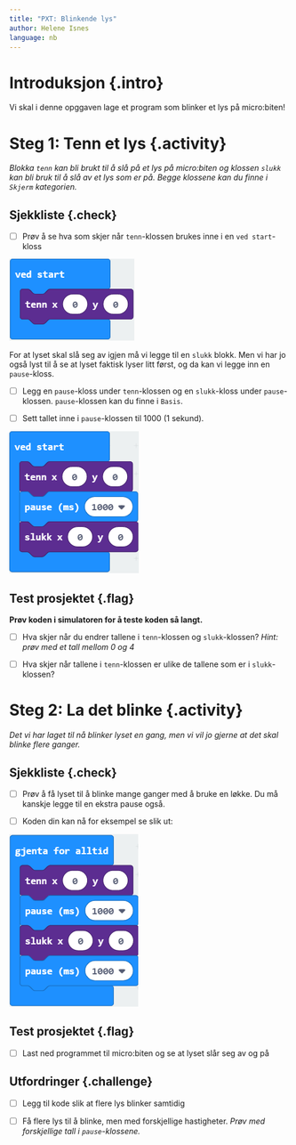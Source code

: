 ```yaml
---
title: "PXT: Blinkende lys"
author: Helene Isnes
language: nb
---
```



# Introduksjon {.intro}

Vi skal i denne opggaven lage et program som blinker et lys på micro:biten!


# Steg 1: Tenn et lys {.activity}

*Blokka `tenn` kan bli brukt til å slå på et lys på micro:biten og klossen `slukk` kan bli bruk til å slå av et lys som er på. Begge klossene kan du finne i `Skjerm` kategorien.*

## Sjekkliste {.check}

- [ ] Prøv å se hva som skjer når `tenn`-klossen brukes inne i en `ved start`-kloss

![Blide som viser tenn kloss inni en start kloss](tenn_kloss.png)

For at lyset skal slå seg av igjen må vi legge til en `slukk` blokk. Men vi har
jo også lyst til å se at lyset faktisk lyser litt først, og da kan vi legge inn
en `pause`-kloss.

- [ ] Legg en `pause`-kloss under `tenn`-klossen og en `slukk`-kloss under `pause`-klossen. `pause`-klossen kan du finne i `Basis`.

- [ ] Sett tallet inne i `pause`-klossen til 1000 (1 sekund). 

![Bilde som viser program for tenning og slukking av lys](tenn_og_slukk.png)

## Test prosjektet {.flag}

__Prøv koden i simulatoren for å teste koden så langt.__

- [ ] Hva skjer når du endrer tallene i `tenn`-klossen og `slukk`-klossen? *Hint: prøv med et tall mellom 0 og 4*

- [ ] Hva skjer når tallene i `tenn`-klossen er ulike de tallene som er i `slukk`-klossen?


# Steg 2: La det blinke {.activity}

*Det vi har laget til nå blinker lyset en gang, men vi vil jo gjerne at det skal blinke flere ganger.*

## Sjekkliste {.check}

- [ ] Prøv å få lyset til å blinke mange ganger med å bruke en løkke. Du må kanskje legge til en ekstra pause også.

- [ ] Koden din kan nå for eksempel se slik ut:

![Bilde som viser hvordan vi kan få et lys til å blinke for alltid](blinke_for_alltid.png)

## Test prosjektet {.flag}

- [ ] Last ned programmet til micro:biten og se at lyset slår seg av og på

## Utfordringer {.challenge}

- [ ] Legg til kode slik at flere lys blinker samtidig

- [ ] Få flere lys til å blinke, men med forskjellige hastigheter. *Prøv med forskjellige tall i `pause`-klossene.*
